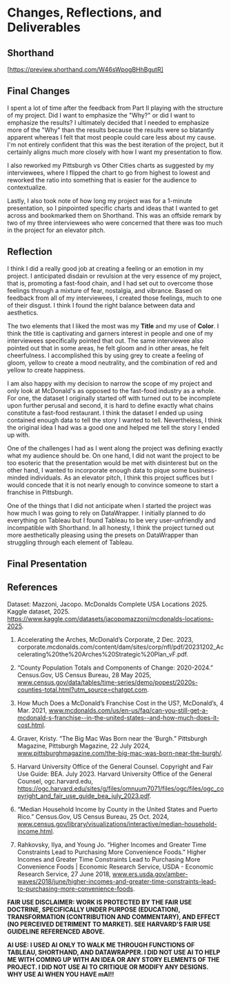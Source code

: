 # Changes, Reflections, and Deliverables

## Shorthand

[https://preview.shorthand.com/W46sWpogBHhBgutR]

## Final Changes

I spent a lot of time after the feedback from Part II playing with the structure of my project. Did I want to emphasize the "Why?" or did I want to emphasize the results? I ultimately decided that I needed to emphasize more of the "Why" than the results because the results were so blatantly apparent whereas I felt that most people could care less about my cause. I'm not entirely confident that this was the best iteration of the project, but it certainly aligns much more closely with how I want my presentation to flow.

I also reworked my Pittsburgh vs Other Cities charts as suggested by my interviewees, where I flipped the chart to go from highest to lowest and reworked the ratio into something that is easier for the audience to contextualize.

Lastly, I also took note of how long my project was for a 1-minute presentation, so I pinpointed specific charts and ideas that I wanted to get across and bookmarked them on Shorthand. This was an offside remark by two of my three interviewees who were concerned that there was too much in the project for an elevator pitch.

## Reflection

I think I did a really good job at creating a feeling or an emotion in my project. I anticipated disdain or revulsion at the very essence of my project, that is, promoting a fast-food chain, and I had set out to overcome those feelings through a mixture of fear, nostalgia, and vibrance. Based on feedback from all of my interviewees, I created those feelings, much to one of their disgust. I think I found the right balance between data and aesthetics.

The two elements that I liked the most was my **Title** and my use of **Color**. I think the title is captivating and garners interest in people and one of my interviewees specifically pointed that out. The same interviewee also pointed out that in some areas, he felt gloom and in other areas, he felt cheerfulness. I accomplished this by using grey to create a feeling of gloom, yellow to create a mood neutrality, and the combination of red and yellow to create happiness.

I am also happy with my decision to narrow the scope of my project and only look at McDonald's as opposed to the fast-food industry as a whole. For one, the dataset I originally started off with turned out to be incomplete upon further perusal and second, it is hard to define exactly what chains constitute a fast-food restaurant. I think the dataset I ended up using contained enough data to tell the story I wanted to tell. Nevertheless, I think the original idea I had was a good one and helped me tell the story I ended up with.

One of the challenges I had as I went along the project was defining exactly what my audience should be. On one hand, I did not want the project to be too esoteric that the presentation would be met with disinterest but on the other hand, I wanted to incorporate enough data to pique some business-minded individuals. As an elevator pitch, I think this project suffices but I would concede that it is not nearly enough to convince someone to start a franchise in Pittsburgh.

One of the things that I did not anticipate when I started the project was how much I was going to rely on DataWrapper. I initially planned to do everything on Tableau but I found Tableau to be very user-unfriendly and incompatible with Shorthand. In all honesty, I think the project turned out more aesthetically pleasing using the presets on DataWrapper than struggling through each element of Tableau.

## Final Presentation


## References

Dataset: Mazzoni, Jacopo. McDonalds Complete USA Locations 2025. Kaggle dataset, 2025. https://www.kaggle.com/datasets/jacopomazzoni/mcdonalds-locations-2025.

1. Accelerating the Arches, McDonald’s Corporate, 2 Dec. 2023, corporate.mcdonalds.com/content/dam/sites/corp/nfl/pdf/20231202_Accelerating%20the%20Arches%20Strategic%20Plan_vF.pdf.

2. “County Population Totals and Components of Change: 2020-2024.” Census.Gov, US Census Bureau, 28 May 2025, www.census.gov/data/tables/time-series/demo/popest/2020s-counties-total.html?utm_source=chatgpt.com.

3. How Much Does a McDonald’s Franchise Cost in the US?, McDonald’s, 4 Mar. 2021, www.mcdonalds.com/us/en-us/faq/can-you-still-get-a-mcdonald-s-franchise--in-the-united-states--and-how-much-does-it-cost.html.

4. Graver, Kristy. “The Big Mac Was Born near the ’Burgh.” Pittsburgh Magazine, Pittsburgh Magazine, 22 July 2024, www.pittsburghmagazine.com/the-big-mac-was-born-near-the-burgh/.

5. Harvard University Office of the General Counsel. Copyright and Fair Use Guide: BEA. July 2023. Harvard University Office of the General Counsel, ogc.harvard.edu, https://ogc.harvard.edu/sites/g/files/omnuum7071/files/ogc/files/ogc_copyright_and_fair_use_guide_bea_july_2023.pdf.

6. “Median Household Income by County in the United States and Puerto Rico.” Census.Gov, US Census Bureau, 25 Oct. 2024, www.census.gov/library/visualizations/interactive/median-household-income.html.

7. Rahkovsky, Ilya, and Young Jo. “Higher Incomes and Greater Time Constraints Lead to Purchasing More Convenience Foods.” Higher Incomes and Greater Time Constraints Lead to Purchasing More Convenience Foods | Economic Research Service, USDA - Economic Research Service, 27 June 2018, www.ers.usda.gov/amber-waves/2018/june/higher-incomes-and-greater-time-constraints-lead-to-purchasing-more-convenience-foods.


**FAIR USE DISCLAIMER: WORK IS PROTECTED BY THE FAIR USE DOCTRINE, SPECIFICALLY UNDER PURPOSE (EDUCATION), TRANSFORMATION (CONTRIBUTION AND COMMENTARY), AND EFFECT (NO PERCEIVED DETRIMENT TO MARKET). SEE HARVARD'S FAIR USE GUIDELINE REFERENCED ABOVE.**

**AI USE: I USED AI ONLY TO WALK ME THROUGH FUNCTIONS OF TABLEAU, SHORTHAND, AND DATAWRAPPER. I DID NOT USE AI TO HELP ME WITH COMING UP WITH AN IDEA OR ANY STORY ELEMENTS OF THE PROJECT. I DID NOT USE AI TO CRITIQUE OR MODIFY ANY DESIGNS. WHY USE AI WHEN YOU HAVE mAI!!**
